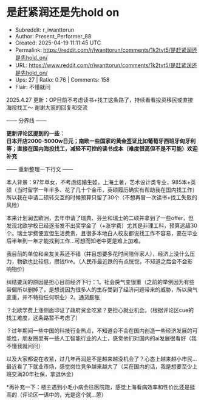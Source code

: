# 是赶紧润还是先hold on

- Subreddit: r_iwanttorun
- Author: Present_Performer_88
- Created: 2025-04-19 11:11:45 UTC
- Permalink: https://reddit.com/r/iwanttorun/comments/1k2tvt5/是赶紧润还是先hold_on/
- URL: https://www.reddit.com/r/iwanttorun/comments/1k2tvt5/是赶紧润还是先hold_on/
- Ups: 27 | Ratio: 0.76 | Comments: 158
- Flair: 不懂就问


2025.4.27
更新：OP目前不考虑读书+找工这条路了，持续看看投资移民或直接海投找工～
谢谢大家的回复和交流

—— 分界线 ——

**更新评论区提到的一些：**  
**日本开店2000-5000w日元；南欧一些国家的黄金签证比如葡萄牙西班牙匈牙利等；直接在国内海投找工，减轻不可控的读书成本（难度很高但不是不可能）欢迎补充**

—— 重新整理一下行文 ——

本人背景：97年单女，不考虑结婚生娃，上海土著，艺术设计类专业，985本+英硕（当时留学一年半多、花了几十个金币，英硕履历确实有帮助我在国内找工作）所以我在申请二硕转交互的时候预算只留了30个（不想再冒一次读书+找工失败的风险）

本来计划润去欧洲，去年申请了瑞典、芬兰和瑞士的二硕并拿到了一些offer，但发现北欧学校已经逐渐发不出奖学金了（+涨学费）尤其是非理工科，预算远超30个。瑞士学费便宜但生活费贵，且很多本地白人校友都说找工作不容易，要在毕业后半年到一年才能找到工作...可想而知老中更是难上加难。

我目前的单位和亲友关系还不错（并且想要多花时间陪伴家人），经济上没什么压力，物欲也比较低，攒钱fire。（人民币最近跌的有点恍惚，不知道之后会不会影响物价）

纠结要润的原因是担心目前经济下行：1。社会戾气变很重（之前的举例因为有些带偏所以删掉了，是想说因为很多人的生存受到了经济问题带来的威胁，所以戾气变重，并不特指任何职业）2。通货膨胀

？北欧学费上涨侧面印证了政府资金吃紧？更担心就业机会。（根据评论区cue的找工难度，这条路暂不考虑了）

？过年期间一些中国的科技行业热点，不知道会不会在国内创造一些经济发展的可能性，朋友圈里有一些人工智能行业的人士，感觉他们对国内的ai发展很看好（我不懂我就问问）

以及大家都说在收紧，过几年再润是不是越来越没机会了？心态上越来越小市民...最近看了下就业市场，感觉岗位竞争越来越大了（呆在国内的话，我是想要至少上班交满20年社保，拿退休金）

\*再补充一下：楼主遇到小毛小病会往医院跑，感觉上海看病效率和性价比还是挺高的（评论区一语中的，光是这个就...蒽）

